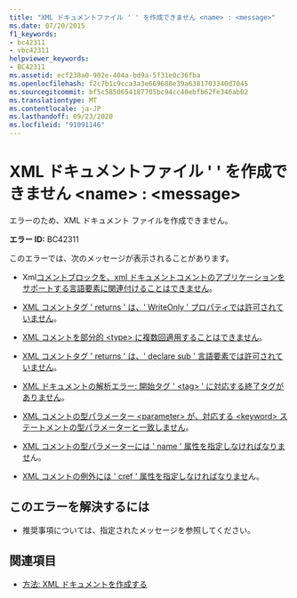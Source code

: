 ```yaml
---
title: "XML ドキュメントファイル ' ' を作成できません <name> : <message>"
ms.date: 07/20/2015
f1_keywords:
- bc42311
- vbc42311
helpviewer_keywords:
- BC42311
ms.assetid: ecf238a0-902e-404a-bd9a-5f31e0c36fba
ms.openlocfilehash: f2c7b1c9cca3a3e669688e39a6381703340d7045
ms.sourcegitcommit: bf5c5850654187705bc94cc40ebfb62fe346ab02
ms.translationtype: MT
ms.contentlocale: ja-JP
ms.lasthandoff: 09/23/2020
ms.locfileid: "91091146"
---
```

# <a name="unable-to-create-xml-documentation-file-name-message"></a>XML ドキュメントファイル ' ' を作成できません \<name> : \<message>

エラーのため、XML ドキュメント ファイルを作成できません。  
  
 **エラー ID:** BC42311  
  
 このエラーでは、次のメッセージが表示されることがあります。  
  
- Xml[コメントブロックを、xml ドキュメントコメントのアプリケーションをサポートする言語要素に関連付けることはできません](bc42312.md)。  
  
- [XML コメントタグ ' returns ' は、' WriteOnly ' プロパティでは許可されていません](bc42313.md)。  
  
- [XML コメントを部分的 \<type> に複数回適用することはできません](bc42314.md)。  
  
- [XML コメントタグ ' returns ' は、' declare sub ' 言語要素では許可されていません](bc42315.md)。  
  
- [XML ドキュメントの解析エラー: 開始タグ ' \<tag> ' に対応する終了タグがありません](bc42316.md)。  
  
- [XML コメントの型パラメーター \<parameter> が、対応する \<keyword> ステートメントの型パラメーターと一致しません](bc42317.md)。  
  
- [XML コメントの型パラメーターには ' name ' 属性を指定しなければなりませ](bc42318.md)ん。  
  
- [XML コメントの例外には ' cref ' 属性を指定しなければなりませ](../language-reference/error-messages/xml-comment-exception-must-have-a-cref-attribute.md)ん。  
  
## <a name="to-correct-this-error"></a>このエラーを解決するには  
  
- 推奨事項については、指定されたメッセージを参照してください。  
  
## <a name="see-also"></a>関連項目

- [方法: XML ドキュメントを作成する](../programming-guide/program-structure/how-to-create-xml-documentation.md)
